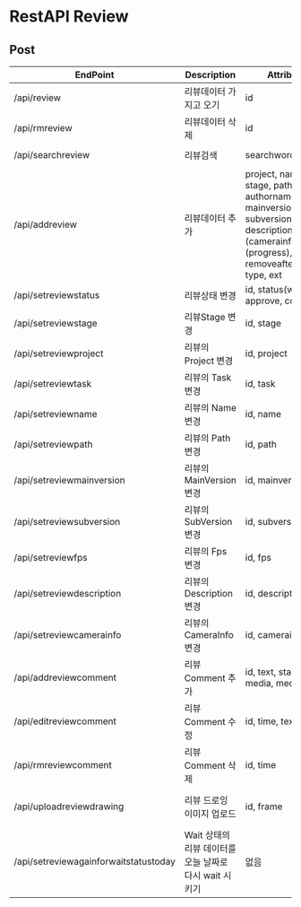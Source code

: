 
# RestAPI Review

## Post

| EndPoint | Description | Attributes | Use case |
| --- | --- | --- | --- |
| /api/review | 리뷰데이터 가지고 오기 | id | `$ curl -X POST -d "id=5f87f82641a789486f3970d1" -H "Authorization: Basic <Token>" https://csi.lazypic.org/api/review` |
| /api/rmreview | 리뷰데이터 삭제 | id | `$ curl -X POST -d "id=5f87f82641a789486f3970d1" -H "Authorization: Basic <Token>" https://csi.lazypic.org/api/rmreview` |
| /api/searchreview | 리뷰검색 | searchword | `$ curl -X POST -d "searchword=합성3팀" -H "Authorization: Basic <Token>" https://csi.lazypic.org/api/searchreview` |
| /api/addreview | 리뷰데이터 추가 | project, name, task, stage, path, author, authornamekor mainversion, subversion, description, fps, (camerainfo), (progress), removeafterprocess, type, ext | `$ curl -X POST -d "project=TEMP&name=SS_0010&task=comp&stage=team&path=test.mov&description=3팀&fps=24&mainversion=1&subversion=1&authornamekor=김한웅&removeafterprocess=false&type=clip&ext=.mp4" -H "Authorization: Basic <Token>" https://csi.lazypic.org/api/addreview` |
| /api/setreviewstatus | 리뷰상태 변경 | id, status(wait, approve, comment) | `$ curl -X POST -d "id=5f87f82641a789486f3970d1&status=approve" -H "Authorization: Basic <Token>" https://csi.lazypic.org/api/setreviewstatus` |
| /api/setreviewstage | 리뷰Stage 변경 | id, stage | `$ curl -X POST -d "id=5f87f82641a789486f3970d1&stage=team" -H "Authorization: Basic <Token>" https://csi.lazypic.org/api/setreviewstage` |
| /api/setreviewproject | 리뷰의 Project 변경 | id, project | `$ curl -X POST -d "id=5f87f82641a789486f3970d1&project=projectname" -H "Authorization: Basic <Token>" https://csi.lazypic.org/api/setreviewproject` |
| /api/setreviewtask | 리뷰의 Task 변경 | id, task | `$ curl -X POST -d "id=5f87f82641a789486f3970d1&task=task" -H "Authorization: Basic <Token>" https://csi.lazypic.org/api/setreviewtask` |
| /api/setreviewname | 리뷰의 Name 변경 | id, name | `$ curl -X POST -d "id=5f87f82641a789486f3970d1&name=SS_0010" -H "Authorization: Basic <Token>" https://csi.lazypic.org/api/setreviewname` 
| /api/setreviewpath | 리뷰의 Path 변경 | id, path | `$ curl -X POST -d "id=5f87f82641a789486f3970d1&path=/show/review/path/reviewdata.mov" -H "Authorization: Basic <Token>" https://csi.lazypic.org/api/setreviewpath` |
| /api/setreviewmainversion | 리뷰의 MainVersion 변경 | id, mainversion | `$ curl -X POST -d "id=5f87f82641a789486f3970d1&mainversion=1" -H "Authorization: Basic <Token>" https://csi.lazypic.org/api/setreviewmainversion` |
| /api/setreviewsubversion | 리뷰의 SubVersion 변경 | id, subversion | `$ curl -X POST -d "id=5f87f82641a789486f3970d1&mainversion=1" -H "Authorization: Basic <Token>" https://csi.lazypic.org/api/setreviewsubversion` |
| /api/setreviewfps | 리뷰의 Fps 변경 | id, fps | `$ curl -X POST -d "id=5f87f82641a789486f3970d1&fps=23.98" -H "Authorization: Basic <Token>" https://csi.lazypic.org/api/setreviewfps` |
| /api/setreviewdescription | 리뷰의 Description 변경 | id, description | `$ curl -X POST -d "id=5f87f82641a789486f3970d1&description=설명" -H "Authorization: Basic <Token>" https://csi.lazypic.org/api/setreviewdescription` |
| /api/setreviewcamerainfo | 리뷰의 CameraInfo 변경 | id, camerainfo | `$ curl -X POST -d "id=5f87f82641a789486f3970d1&camerainfo=24mm" -H "Authorization: Basic <Token>" https://csi.lazypic.org/api/setreviewcamerainfo` |
| /api/addreviewcomment | 리뷰 Comment 추가 | id, text, stage, media, mediatitle | `$ curl -X POST -d "id=5f87f82641a789486f3970d1&text=수정사항&stage=team&media=/show/drawing.jpg&mediatitle=참고이미지" -H "Authorization: Basic <Token>" https://csi.lazypic.org/api/addreviewcomment` |
| /api/editreviewcomment | 리뷰 Comment 수정 | id, time, text | `$ curl -X POST -d "id=5f87f82641a789486f3970d1&status=" -H "Authorization: Basic <Token>" https://csi.lazypic.org/api/editreviewcomment` |
| /api/rmreviewcomment | 리뷰 Comment 삭제 | id, time | `$ curl -X POST -d "id=5f87f82641a789486f3970d1&time=2020-05-21T09:00:00%2B09:00" -H "Authorization: Basic <Token>" https://csi.lazypic.org/api/rmreviewcomment` |
| /api/uploadreviewdrawing | 리뷰 드로잉 이미지 업로드 | id, frame | `$ curl -X POST -H "Authorization: Basic <Token>" -F  id=5f4edbe16e59c4695abb12d1 -F frame=101 -F "image=@/path/reviewdrawing.png" https://csi.lazypic.org/api/uploadreviewdrawing`|
| /api/setreviewagainforwaitstatustoday | Wait 상태의 리뷰 데이터를 오늘 날짜로 다시 wait 시키기 | 없음 | `$ curl -X POST -H "Authorization: Basic <Token>" https://csi.lazypic.org/api/setreviewagainforwaitstatustoday`|